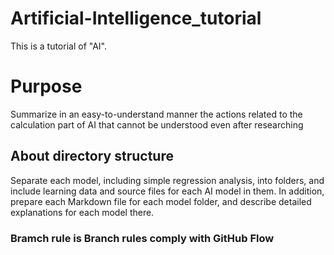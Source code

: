 # Artificial-Intelligence_tutorial
This is a tutorial of "AI".

# Purpose
Summarize in an easy-to-understand manner the actions related to the calculation part of AI that cannot be understood even after researching

## About directory structure
Separate each model, including simple regression analysis, into folders, and include learning data and source files for each AI model in them.
In addition, prepare each Markdown file for each model folder, and describe detailed explanations for each model there.

### Bramch rule is Branch rules comply with GitHub Flow